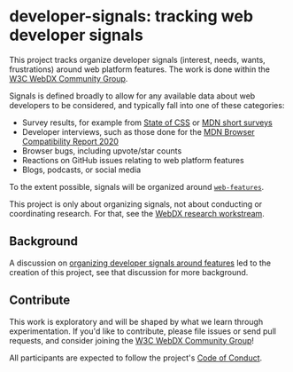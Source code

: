 # developer-signals: tracking web developer signals

This project tracks organize developer signals (interest, needs, wants, frustrations) around web platform features. The work is done within the [W3C WebDX Community Group](https://www.w3.org/community/webdx/).

Signals is defined broadly to allow for any available data about web developers to be considered, and typically fall into one of these categories:

- Survey results, for example from [State of CSS](https://stateofcss.com/) or [MDN short surveys](https://github.com/web-platform-tests/interop/issues/245)
- Developer interviews, such as those done for the [MDN Browser Compatibility Report 2020](https://mdn.dev/archives/insights/reports/mdn-browser-compatibility-report-2020.html)
- Browser bugs, including upvote/star counts
- Reactions on GitHub issues relating to web platform features
- Blogs, podcasts, or social media

To the extent possible, signals will be organized around [`web-features`](https://github.com/web-platform-dx/web-features).

This project is only about organizing signals, not about conducting or coordinating research. For that, see the [WebDX research workstream](https://github.com/web-platform-dx/developer-research).

## Background

A discussion on [organizing developer signals around features](https://github.com/web-platform-dx/developer-research/issues/31) led to the creation of this project, see that discussion for more background.

## Contribute

This work is exploratory and will be shaped by what we learn through experimentation. If you'd like to contribute, please file issues or send pull requests, and consider joining the [W3C WebDX Community Group](https://www.w3.org/community/webdx/)!

All participants are expected to follow the project's [Code of Conduct](/CODE_OF_CONDUCT.md).
